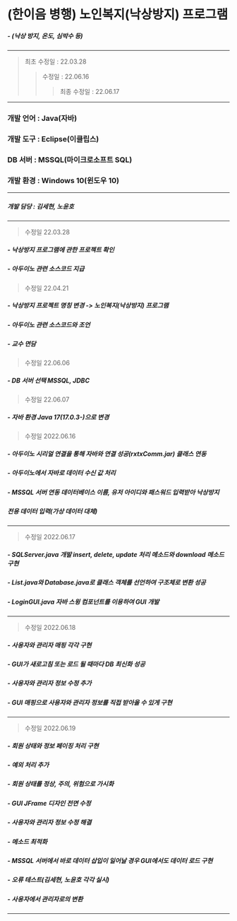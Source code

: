  # (한이음 병행) 노인복지(낙상방지) 프로그램
 ##### - (낙상 방지, 온도, 심박수 등)
---
> 최초 수정일 : 22.03.28
>> 수정일 : 22.06.16
>>> 최종 수정일 : 22.06.17
---
### 개발 언어 : Java(자바)
### 개발 도구 : Eclipse(이클립스)
### DB 서버 : MSSQL(마이크로소프트 SQL)
### 개발 환경 : Windows 10(윈도우 10)
---
##### 개발 담당 : 김세현, 노윤호
---
> 수정일 22.03.28
##### - 낙상방지 프로그램에 관한 프로젝트 확인
##### - 아두이노 관련 소스코드 지급
> 수정일 22.04.21
##### - 낙상방지 프로젝트 명칭 변경 -> 노인복지(낙상방지) 프로그램
##### - 아두이노 관련 소스코드와 조언
##### - 교수 면담
> 수정일 22.06.06
##### - DB 서버 선택 MSSQL, JDBC
> 수정일 22.06.07
##### - 자바 환경 Java 17(17.0.3-)으로 변경
> 수정일 2022.06.16
##### - 아두이노 시리얼 연결을 통해 자바와 연결 성공(rxtxComm.jar) 클래스 연동
##### - 아두이노에서 자바로 데이터 수신 값 처리 
##### - MSSQL 서버 연동 데이터베이스 이름, 유저 아이디와 패스워드 입력받아 낙상방지
#####   전용 데이터 입력(가상 데이터 대체)
---
> 수정일 2022.06.17
##### - SQLServer.java 개발 insert, delete, update 처리 메소드와 download 메소드 구현
##### - List.java와 Database.java로 클래스 객체를 선언하여 구조체로 변환 성공
##### - LoginGUI.java 자바 스윙 컴포넌트를 이용하여 GUI 개발
---
> 수정일 2022.06.18
##### - 사용자와 관리자 매핑 각각 구현
##### - GUI가 새로고침 또는 로드 될 때마다 DB 최신화 성공
##### - 사용자와 관리자 정보 수정 추가
##### - GUI 매핑으로 사용자와 관리자 정보를 직접 받아올 수 있게 구현
---
> 수정일 2022.06.19
##### - 회원 상태와 정보 페이징 처리 구현
##### - 예외 처리 추가
##### - 회원 상태를 정상, 주의, 위험으로 가시화
##### - GUI JFrame 디자인 전면 수정
##### - 사용자와 관리자 정보 수정 해결
##### - 메소드 최적화
##### - MSSQL 서버에서 바로 데이터 삽입이 일어날 경우 GUI에서도 데이터 로드 구현
##### - 오류 테스트(김세현, 노윤호 각각 실시)
##### - 사용자에서 관리자로의 변환 
---
